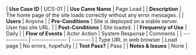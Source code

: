 | **Use Case ID** | UCS-01 |
| **Use Came Name** | Page Load |
| **Description** | The home page of the site loads correctly without any error messages. |
| **Users** | Anyone |
| **Pre-Conditions** | Site is deployed on a stable server. User has site URL. |
| **Post-Conditions** | Site loaded. |
| **Frequency of Use** | Daily |
| **Flow of Events** | Actor Action | System Response | Comments |
                     | ------------ | --------------- | -------- |
                     | Type URL in web browser | Load page | No errors, hopefully |
| **Test Pass?** | Pass |
| **Notes & Issues** | None |
